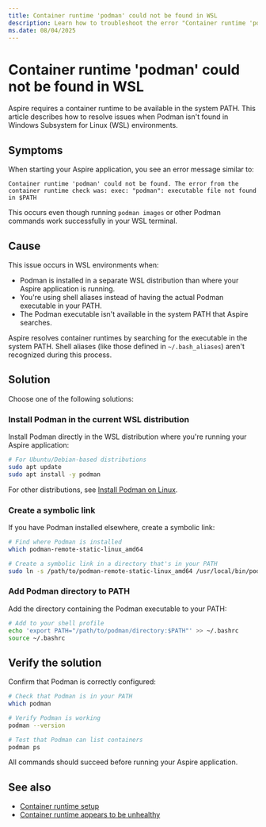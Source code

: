 ```yaml
---
title: Container runtime 'podman' could not be found in WSL
description: Learn how to troubleshoot the error "Container runtime 'podman' could not be found" when using Podman in Windows Subsystem for Linux (WSL).
ms.date: 08/04/2025
---
```


# Container runtime 'podman' could not be found in WSL

Aspire requires a container runtime to be available in the system PATH. This article describes how to resolve issues when Podman isn't found in Windows Subsystem for Linux (WSL) environments.

## Symptoms

When starting your Aspire application, you see an error message similar to:

```Output
Container runtime 'podman' could not be found. The error from the container runtime check was: exec: "podman": executable file not found in $PATH
```

This occurs even though running `podman images` or other Podman commands work successfully in your WSL terminal.

## Cause

This issue occurs in WSL environments when:

- Podman is installed in a separate WSL distribution than where your Aspire application is running.
- You're using shell aliases instead of having the actual Podman executable in your PATH.
- The Podman executable isn't available in the system PATH that Aspire searches.

Aspire resolves container runtimes by searching for the executable in the system PATH. Shell aliases (like those defined in `~/.bash_aliases`) aren't recognized during this process.

## Solution

Choose one of the following solutions:

### Install Podman in the current WSL distribution

Install Podman directly in the WSL distribution where you're running your Aspire application:

```bash
# For Ubuntu/Debian-based distributions
sudo apt update
sudo apt install -y podman
```

For other distributions, see [Install Podman on Linux](https://podman.io/docs/installation#installing-on-linux).

### Create a symbolic link

If you have Podman installed elsewhere, create a symbolic link:

```bash
# Find where Podman is installed
which podman-remote-static-linux_amd64

# Create a symbolic link in a directory that's in your PATH
sudo ln -s /path/to/podman-remote-static-linux_amd64 /usr/local/bin/podman
```

### Add Podman directory to PATH

Add the directory containing the Podman executable to your PATH:

```bash
# Add to your shell profile
echo 'export PATH="/path/to/podman/directory:$PATH"' >> ~/.bashrc
source ~/.bashrc
```

## Verify the solution

Confirm that Podman is correctly configured:

```bash
# Check that Podman is in your PATH
which podman

# Verify Podman is working
podman --version

# Test that Podman can list containers
podman ps
```

All commands should succeed before running your Aspire application.

## See also

- [Container runtime setup](../fundamentals/setup-tooling.md#container-runtime)
- [Container runtime appears to be unhealthy](container-runtime-unhealthy.md)
